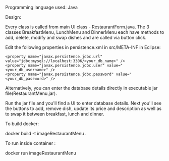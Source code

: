 Programming language used: Java

Design:

Every class is called from main UI class - RestaurantForm.java.
The 3 classes BreakfastMenu, LunchMenu and DinnerMenu each have methods to add, delete, modify and swap dishes and are called via button click.

Edit the following properties in persistence.xml in src/META-INF in Eclipse:

```
<property name="javax.persistence.jdbc.url" value="jdbc:mysql://localhost:3306/<your_db_name>" />
<property name="javax.persistence.jdbc.user" value="<your_db_username>" />
<property name="javax.persistence.jdbc.password" value="<your_db_password>" />

```

Alternatively, you can enter the database details directly in executable jar file(RestaurantMenu.jar).

Run the jar file and you'll find a UI to enter database details. Next you'll see the buttons to add, remove dish, update its price and description as well as to swap it between breakfast, lunch and dinner.


To build docker:

docker build -t imageRestaurantMenu .

To run inside container :

docker run imageRestaurantMenu